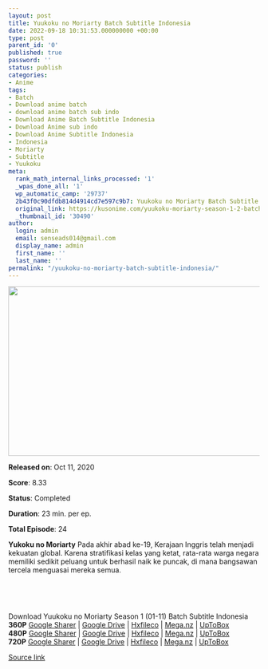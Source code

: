 ```yaml
---
layout: post
title: Yuukoku no Moriarty Batch Subtitle Indonesia
date: 2022-09-18 10:31:53.000000000 +00:00
type: post
parent_id: '0'
published: true
password: ''
status: publish
categories:
- Anime
tags:
- Batch
- Download anime batch
- download anime batch sub indo
- Download Anime Batch Subtitle Indonesia
- Download Anime sub indo
- Download Anime Subtitle Indonesia
- Indonesia
- Moriarty
- Subtitle
- Yuukoku
meta:
  rank_math_internal_links_processed: '1'
  _wpas_done_all: '1'
  wp_automatic_camp: '29737'
  2b43f0c90dfdb814d4914cd7e597c9b7: Yuukoku no Moriarty Batch Subtitle Indonesia
  original_link: https://kusonime.com/yuukoku-moriarty-season-1-2-batch-subtitle-indonesia/
  _thumbnail_id: '30490'
author:
  login: admin
  email: senseads014@gmail.com
  display_name: admin
  first_name: ''
  last_name: ''
permalink: "/yuukoku-no-moriarty-batch-subtitle-indonesia/"
---
```

<p><img width="604" height="340" src="{{ site.baseurl }}/assets/2022/09/Yuukoku-no-Moriarty-604x340.jpg" class="attachment-thumb-large size-thumb-large wp-post-image" alt="" loading="lazy" title="Yuukoku no Moriarty Batch Subtitle Indonesia" srcset="https://kusonime.com/wp-content/uploads/2020/11/Yuukoku-no-Moriarty-604x340.jpg 604w, https://kusonime.com/wp-content/uploads/2020/11/Yuukoku-no-Moriarty-300x169.jpg 300w, https://kusonime.com/wp-content/uploads/2020/11/Yuukoku-no-Moriarty-768x432.jpg 768w, https://kusonime.com/wp-content/uploads/2020/11/Yuukoku-no-Moriarty-520x293.jpg 520w, https://kusonime.com/wp-content/uploads/2020/11/Yuukoku-no-Moriarty.jpg 1000w" sizes="(max-width: 604px) 100vw, 604px" />
<p><b>Released on</b>: Oct 11, 2020</p>
<p>
<p><b>Score</b>: 8.33</p>
<p>
<p><b>Status</b>: Completed</p>
<p>
<p><b>Duration</b>: 23 min. per ep.</p>
<p>
<p><b>Total Episode</b>: 24</p>
<p>
<p><strong>Yukoku no Moriarty</strong> Pada akhir abad ke-19, Kerajaan Inggris telah menjadi kekuatan global. Karena stratifikasi kelas yang ketat, rata-rata warga negara memiliki sedikit peluang untuk berhasil naik ke puncak, di mana bangsawan tercela menguasai mereka semua.</p>
<p>
<p> </p>
<p>
<p> </p>
<p>
<div class="smokeddl">
<div class="smokettl">Download Yuukoku no Moriarty Season 1 (01-11) Batch Subtitle Indonesia</div>
<div class="smokeurl"><strong>360P</strong> <a href="https://acefile.co/f/33845570/kusonime-yuukoku-no-moriarty-360p-rar" target="_blank" rel="noopener">Google Sharer</a> | <a href="https://drive.google.com/uc?export=download&amp;id=1XVyQ9wp9LN7q9uEsfMt9ibwWiMTFvGTF" target="_blank" rel="noopener">Google Drive</a> | <a href="https://hxfile.co/kfxswquiyjn0" target="_blank" rel="noopener">Hxfileco</a> | <a href="https://mega.nz/file/0aAg3DZC#hajHbQ_AEVPULwQZHW5gvsbfI6YDQdXyDRexaCdeYtw" target="_blank" rel="noopener">Mega.nz</a> | <a href="https://uptobox.com/w8gfymppv1vp" target="_blank" rel="noopener">UpToBox</a></div>
<div class="smokeurl"><strong>480P</strong> <a href="https://acefile.co/f/33845574/kusonime-yuukoku-no-moriarty-480p-rar" target="_blank" rel="noopener">Google Sharer</a> | <a href="https://drive.google.com/uc?export=download&amp;id=1HzGAaMATQlaIbCtbTZjua_ZnBUi7XGqF" target="_blank" rel="noopener">Google Drive</a> | <a href="https://hxfile.co/2cvzy75b0shs" target="_blank" rel="noopener">Hxfileco</a> | <a href="https://mega.nz/file/cGQwzTyI#7nh0pLAvB0gN-h-zBTw8fOB3bW4SWnwPLAl6e-QSqCw" target="_blank" rel="noopener">Mega.nz</a> | <a href="https://uptobox.com/e3p2x3i5567w" target="_blank" rel="noopener">UpToBox</a></div>
<div class="smokeurl"><strong>720P</strong> <a href="https://acefile.co/f/33845578/kusonime-yuukoku-no-moriarty-720p-rar" target="_blank" rel="noopener">Google Sharer</a> | <a href="https://drive.google.com/uc?export=download&amp;id=1fANKOumDljMj7zyftKJu5_tD6umpLgh6" target="_blank" rel="noopener">Google Drive</a> | <a href="https://hxfile.co/zpe4zpbl8ovi" target="_blank" rel="noopener">Hxfileco</a> | <a href="https://mega.nz/file/VDIwUZpQ#aoxnCzMESl6U25yvANCvAKMZlFSWSqcR_0pOEcTP5Bc" target="_blank" rel="noopener">Mega.nz</a> | <a href="https://uptobox.com/mjjez2e05uvm" target="_blank" rel="noopener">UpToBox</a></div>
</div>
<p><a href="https://kusonime.com/yuukoku-moriarty-season-1-2-batch-subtitle-indonesia/">Source link </a></p>
